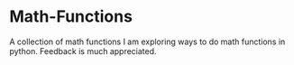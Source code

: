 # Math-Functions
A collection of math functions
I am exploring ways to do math functions in python.
Feedback is much appreciated.
